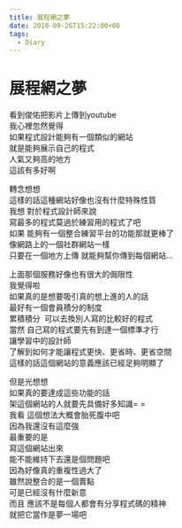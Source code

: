 ```yaml
---
title: 展程網之夢
date: 2010-09-26T15:22:00+08
tags:
  - Diary
---
```

# 展程網之夢

看到俊佑把影片上傳到youtube  
我心裡忽然覺得  
如果程式設計能夠有一個類似的網站  
就是能夠展示自己的程式  
人氣又夠高的地方  
這該有多好啊  
  
轉念想想  
這樣的話這種網站好像也沒有什麼特殊性質  
我想 對於程式設計師來說  
寫最多的程式莫過於練習用的程式了吧  
如果 能夠有一個整合練習平台的功能那就更棒了  
像網路上的一個社群網站一樣  
只要在一個地方上傳 就能夠幫你傳到每個網站...  
  
上面那個服務好像也有很大的侷限性  
我覺得啦  
如果真的是想要吸引真的想上進的人的話  
最好有一個會員積分的制度  
累積積分  可以去換別人寫的比較好的程式  
當然 自己寫的程式要先有到達一個標準才行  
讓學習中的設計師  
了解到如何才能讓程式更快、更省時、更省空間  
這樣的話這個網站的意義應該已經足夠明顯了  
  
但是光想想  
如果真的要達成這些功能的話  
架這個網站的人就要先具備好多知識= =  
我看 這個想法大概會胎死腹中吧  
因為我還沒有這麼強  
最重要的是  
寫這個網站出來  
能不能維持下去還是個問題吧  
因為好像真的重複性過大了  
雖然說整合的是一個賣點  
可是已經沒有什麼新意  
而且 應該不是每個人都會有分享程式碼的精神  
就把它當作是夢一場吧
